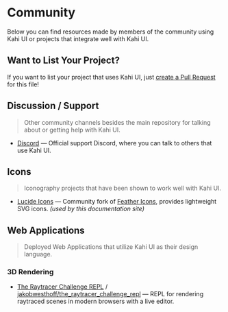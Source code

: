 # Community

Below you can find resources made by members of the community using Kahi UI or projects that integrate well with Kahi UI.

## Want to List Your Project?

If you want to list your project that uses Kahi UI, just [create a Pull Request](https://github.com/kahi-framework/kahi-ui.nbn.dev/edit/main/content/docs/resources/community.md) for this file!

## Discussion / Support

> Other community channels besides the main repository for talking about or getting help with Kahi UI.

-   [Discord](https://kahi-ui.nbn.dev/chat) — Official support Discord, where you can talk to others that use Kahi UI.

## Icons

> Iconography projects that have been shown to work well with Kahi UI.

-   [Lucide Icons](https://github.com/lucide-icons/lucide) — Community fork of [Feather Icons](https://feathericons.com/), provides lightweight SVG icons. _(used by this documentation site)_

## Web Applications

> Deployed Web Applications that utilize Kahi UI as their design language.

### 3D Rendering

-   [The Raytracer Challenge REPL](https://raytracer.xyz) / [jakobwesthoff/the_raytracer_challenge_repl](https://github.com/jakobwesthoff/the_raytracer_challenge_repl) — REPL for rendering raytraced scenes in modern browsers with a live editor.
